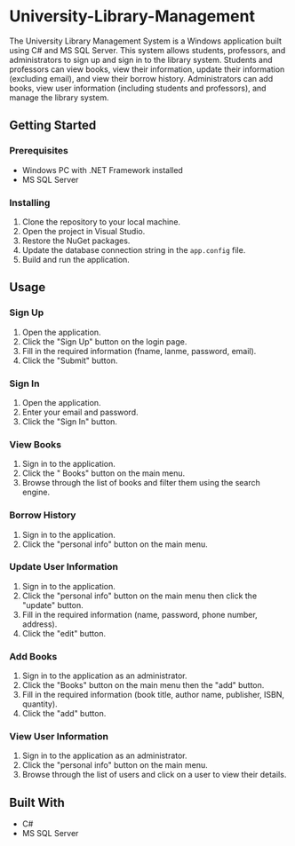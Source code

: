 # University-Library-Management

The University Library Management System is a Windows application built using C# and MS SQL Server. This system allows students, professors, and administrators to sign up and sign in to the library system. Students and professors can view books, view their information, update their information (excluding email), and view their borrow history. Administrators can add books, view user information (including students and professors), and manage the library system.

## Getting Started

### Prerequisites

- Windows PC with .NET Framework installed
- MS SQL Server

### Installing

1. Clone the repository to your local machine.
2. Open the project in Visual Studio.
3. Restore the NuGet packages.
4. Update the database connection string in the `app.config` file.
5. Build and run the application.

## Usage

### Sign Up

1. Open the application.
2. Click the "Sign Up" button on the login page.
3. Fill in the required information (fname, lanme, password, email).
4. Click the "Submit" button.

### Sign In

1. Open the application.
2. Enter your email and password.
3. Click the "Sign In" button.

### View Books

1. Sign in to the application.
2. Click the " Books" button on the main menu.
3. Browse through the list of books and filter them using the search engine.

### Borrow History

1. Sign in to the application.
2. Click the "personal info" button on the main menu.


### Update User Information

1. Sign in to the application.
2. Click the "personal info" button on the main menu then click the "update" button.
3. Fill in the required information (name, password, phone number, address).
4. Click the "edit" button.

### Add Books

1. Sign in to the application as an administrator.
2. Click the "Books" button on the main menu then the "add" button.
3. Fill in the required information (book title, author name, publisher, ISBN, quantity).
4. Click the "add" button.

### View User Information

1. Sign in to the application as an administrator.
2. Click the "personal info" button on the main menu.
3. Browse through the list of users and click on a user to view their details.

## Built With

- C#
- MS SQL Server


